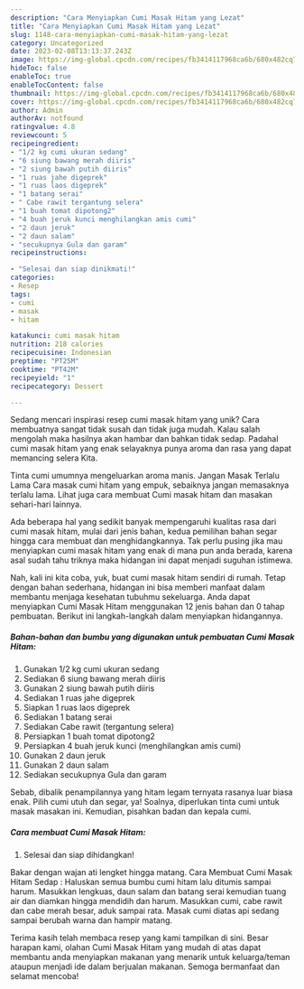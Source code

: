 ```yaml
---
description: "Cara Menyiapkan Cumi Masak Hitam yang Lezat"
title: "Cara Menyiapkan Cumi Masak Hitam yang Lezat"
slug: 1148-cara-menyiapkan-cumi-masak-hitam-yang-lezat
category: Uncategorized
date: 2023-02-08T13:13:37.243Z
image: https://img-global.cpcdn.com/recipes/fb3414117968ca6b/680x482cq70/cumi-masak-hitam-foto-resep-utama.jpg
hideToc: false
enableToc: true
enableTocContent: false
thumbnail: https://img-global.cpcdn.com/recipes/fb3414117968ca6b/680x482cq70/cumi-masak-hitam-foto-resep-utama.jpg
cover: https://img-global.cpcdn.com/recipes/fb3414117968ca6b/680x482cq70/cumi-masak-hitam-foto-resep-utama.jpg
author: Admin
authorAv: notfound
ratingvalue: 4.8
reviewcount: 5
recipeingredient:
- "1/2 kg cumi ukuran sedang"
- "6 siung bawang merah diiris"
- "2 siung bawah putih diiris"
- "1 ruas jahe digeprek"
- "1 ruas laos digeprek"
- "1 batang serai"
- " Cabe rawit tergantung selera"
- "1 buah tomat dipotong2"
- "4 buah jeruk kunci menghilangkan amis cumi"
- "2 daun jeruk"
- "2 daun salam"
- "secukupnya Gula dan garam"
recipeinstructions:

- "Selesai dan siap dinikmati!"
categories:
- Resep
tags:
- cumi
- masak
- hitam

katakunci: cumi masak hitam 
nutrition: 218 calories
recipecuisine: Indonesian
preptime: "PT25M"
cooktime: "PT42M"
recipeyield: "1"
recipecategory: Dessert

---
```





Sedang mencari inspirasi resep cumi masak hitam yang unik? Cara membuatnya sangat tidak susah dan tidak juga mudah. Kalau salah mengolah maka hasilnya akan hambar dan bahkan tidak sedap. Padahal cumi masak hitam yang enak selayaknya punya aroma dan rasa yang dapat memancing selera Kita.





Tinta cumi umumnya mengeluarkan aroma manis. Jangan Masak Terlalu Lama Cara masak cumi hitam yang empuk, sebaiknya jangan memasaknya terlalu lama. Lihat juga cara membuat Cumi masak hitam dan masakan sehari-hari lainnya.

Ada beberapa hal yang sedikit banyak mempengaruhi kualitas rasa dari cumi masak hitam, mulai dari jenis bahan, kedua pemilihan bahan segar hingga cara membuat dan menghidangkannya. Tak perlu pusing jika mau menyiapkan cumi masak hitam yang enak di mana pun anda berada, karena asal sudah tahu triknya maka hidangan ini dapat menjadi suguhan istimewa.






Nah, kali ini kita coba, yuk, buat cumi masak hitam sendiri di rumah. Tetap dengan bahan sederhana, hidangan ini bisa memberi manfaat dalam membantu menjaga kesehatan tubuhmu sekeluarga. Anda dapat menyiapkan Cumi Masak Hitam menggunakan 12 jenis bahan dan 0 tahap pembuatan. Berikut ini langkah-langkah dalam menyiapkan hidangannya.

<!--inarticleads1-->

##### Bahan-bahan dan bumbu yang digunakan untuk pembuatan Cumi Masak Hitam:

1. Gunakan 1/2 kg cumi ukuran sedang
1. Sediakan 6 siung bawang merah diiris
1. Gunakan 2 siung bawah putih diiris
1. Sediakan 1 ruas jahe digeprek
1. Siapkan 1 ruas laos digeprek
1. Sediakan 1 batang serai
1. Sediakan  Cabe rawit (tergantung selera)
1. Persiapkan 1 buah tomat dipotong2
1. Persiapkan 4 buah jeruk kunci (menghilangkan amis cumi)
1. Gunakan 2 daun jeruk
1. Gunakan 2 daun salam
1. Sediakan secukupnya Gula dan garam


Sebab, dibalik penampilannya yang hitam legam ternyata rasanya luar biasa enak. Pilih cumi utuh dan segar, ya! Soalnya, diperlukan tinta cumi untuk masak masakan ini. Kemudian, pisahkan badan dan kepala cumi. 

<!--inarticleads2-->

##### Cara membuat Cumi Masak Hitam:


1. Selesai dan siap dihidangkan!

Bakar dengan wajan ati lengket hingga matang. Cara Membuat Cumi Masak Hitam Sedap : Haluskan semua bumbu cumi hitam lalu ditumis sampai harum. Masukkan lengkuas, daun salam dan batang serai kemudian tuang air dan diamkan hingga mendidih dan harum. Masukkan cumi, cabe rawit dan cabe merah besar, aduk sampai rata. Masak cumi diatas api sedang sampai berubah warna dan hampir matang. 

Terima kasih telah membaca resep yang kami tampilkan di sini. Besar harapan kami, olahan Cumi Masak Hitam yang mudah di atas dapat membantu anda menyiapkan makanan yang menarik untuk keluarga/teman ataupun menjadi ide dalam berjualan makanan. Semoga bermanfaat dan selamat mencoba!
